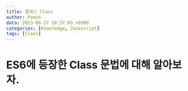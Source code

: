 ```yaml
---
title: 클래스 Class
author: Psmin
data: 2023-06-27 18:37:03 +0900
categories: [Knowledge, Javascript]
tags: [Class]
---
```


# ES6에 등장한 Class 문법에 대해 알아보자.
